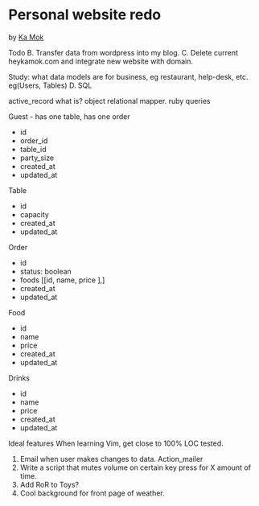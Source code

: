 # Personal website redo

by [Ka Mok](https://kamok-web.herokuapp.com/)

Todo
B. Transfer data from wordpress into my blog.
C. Delete current heykamok.com and integrate new website with domain.

Study:
what data models are for business, eg restaurant, help-desk, etc. eg(Users, Tables)
 D. SQL

active_record what is? object relational mapper. ruby queries 

Guest - has one table, has one order
- id
- order_id
- table_id
- party_size
- created_at 
- updated_at

Table
- id
- capacity
- created_at
- updated_at

Order 
- id 
- status: boolean
- foods [[id, name, price ],]
- created_at
- updated_at

Food
- id
- name
- price
- created_at
- updated_at

Drinks
- id
- name
- price
- created_at
- updated_at




 Ideal features
 When learning Vim, get close to 100% LOC tested.

 1. Email when user makes changes to data. Action_mailer
 2. Write a script that mutes volume on certain key press for X amount of time.
 3. Add RoR to Toys?
 4. Cool background for front page of weather.